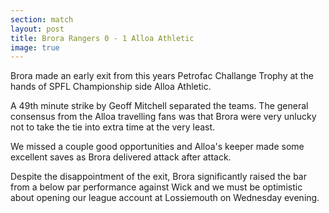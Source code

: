 ```yaml
---
section: match
layout: post
title: Brora Rangers 0 - 1 Alloa Athletic
image: true
---
```

Brora made an early exit from this years Petrofac Challange Trophy at the hands of SPFL Championship side Alloa Athletic.

A 49th minute strike by Geoff Mitchell separated the teams. The general consensus from the Alloa travelling fans was that Brora were very unlucky not to take the tie into extra time at the very least.

We missed a couple good opportunities and Alloa's keeper made some excellent saves as Brora delivered attack after attack.

Despite the disappointment of the exit, Brora significantly raised the bar from a below par performance against Wick and we must be optimistic about opening our league account at Lossiemouth on Wednesday evening.